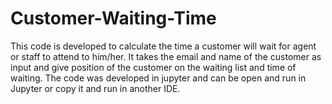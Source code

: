 # Customer-Waiting-Time
This code is developed to calculate the time a customer will wait for agent or staff to attend to him/her.  It takes the email and name of the customer as input and give position of the customer on the waiting list and time of waiting. The code was developed in jupyter and can be open and run in Jupyter or copy it and run in another IDE.  
